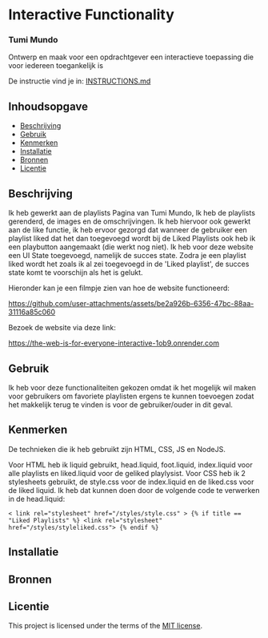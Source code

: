 # Interactive Functionality

### Tumi Mundo


Ontwerp en maak voor een opdrachtgever een interactieve toepassing die voor iedereen toegankelijk is

De instructie vind je in: [INSTRUCTIONS.md](https://github.com/fdnd-task/the-web-is-for-everyone-interactive-functionality/blob/main/docs/INSTRUCTIONS.md)


## Inhoudsopgave

  * [Beschrijving](#beschrijving)
  * [Gebruik](#gebruik)
  * [Kenmerken](#kenmerken)
  * [Installatie](#installatie)
  * [Bronnen](#bronnen)
  * [Licentie](#licentie)

## Beschrijving
<!-- Bij Beschrijving staat kort beschreven wat voor project het is en wat je hebt gemaakt -->
Ik heb gewerkt aan de playlists Pagina van Tumi Mundo, Ik heb de playlists gerenderd, de images en de omschrijvingen. Ik heb hiervoor ook gewerkt aan de like functie, ik heb ervoor gezorgd dat wanneer de gebruiker een playlist liked dat het dan toegevoegd wordt bij de Liked Playlists ook heb ik een playbutton aangemaakt (die werkt nog niet). Ik heb voor deze website een UI State toegevoegd, namelijk de succes state. Zodra je een playlist liked wordt het zoals ik al zei toegevoegd in de 'Liked playlist', de succes state komt te voorschijn als het is gelukt.

Hieronder kan je een filmpje zien van hoe de website functioneerd:


https://github.com/user-attachments/assets/be2a926b-6356-47bc-88aa-31116a85c060

Bezoek de website via deze link:

https://the-web-is-for-everyone-interactive-1ob9.onrender.com

## Gebruik
<!-- Bij Gebruik staat de user story, hoe het werkt en wat je er mee kan. -->

Ik heb voor deze functionaliteiten gekozen omdat ik het mogelijk wil maken voor gebruikers om favoriete playlisten ergens te kunnen toevoegen zodat het makkelijk terug te vinden is voor de gebruiker/ouder in dit geval. 

## Kenmerken
<!-- Bij Kenmerken staat welke technieken zijn gebruikt en hoe. Wat is de HTML structuur? Wat zijn de belangrijkste dingen in CSS? Wat is er met JS gedaan en hoe? Misschien heb je iets met NodeJS gedaan, of heb je een framework of library gebruikt? -->


De technieken die ik heb gebruikt zijn HTML, CSS, JS en NodeJS.

Voor HTML heb ik liquid gebruikt, head.liquid, foot.liquid, index.liquid voor alle playlists en liked.liquid voor de geliked playlysist.
Voor CSS heb ik 2 stylesheets gebruikt, de style.css voor de index.liquid en de liked.css voor de liked liquid. Ik heb dat kunnen doen door de volgende code te verwerken in de head.liquid:

` < link rel="stylesheet" href="/styles/style.css" >
    {% if title == "Liked Playlists" %}
        <link rel="stylesheet" href="/styles/styleliked.css">
      {% endif %} `

## Installatie

<!-- Bij Installatie staat hoe een andere developer aan jouw repo kan werken -->


## Bronnen

## Licentie

This project is licensed under the terms of the [MIT license](./LICENSE).
